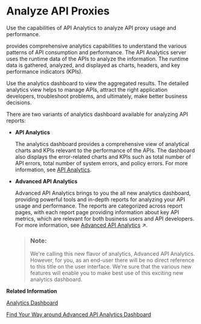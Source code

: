 <!-- loio7712c611015045afb47d7c244fffee63 -->

# Analyze API Proxies

Use the capabilities of API Analytics to analyze API proxy usage and performance.

provides comprehensive analytics capabilities to understand the various patterns of API consumption and performance. The API Analytics server uses the runtime data of the APIs to analyze the information. The runtime data is gathered, analyzed, and displayed as charts, headers, and key performance indicators \(KPIs\).

Use the analytics dashboard to view the aggregated results. The detailed analytics view helps to manage APIs, attract the right application developers, troubleshoot problems, and ultimately, make better business decisions.

There are two variants of analytics dashboard available for analyzing API reports:

-   **API Analytics** 

    The analytics dashboard provides a comprehensive view of analytical charts and KPIs relevant to the performance of the APIs. The dashboard also displays the error-related charts and KPIs such as total number of API errors, total number of system errors, and policy errors. For more information, see [API Analytics](api-analytics-6766dc3.md).

-   **Advanced API Analytics**

    Advanced API Analytics brings to you the all new analytics dashboard, providing powerful tools and in-depth reports for analyzing your API usage and performance. The reports are categorized across report pages, with each report page providing information about key API metrics, which are relevant for both business users and API developers. For more information, see [Advanced API Analytics](https://help.sap.com/viewer/38c3df3f8da44a809f937220b3579607/Cloud/en-US/eeefd0e49118408a9f97b14ff46fdadf.html "") :arrow_upper_right:.

    > ### Note:  
    > We're calling this new flavor of analytics, Advanced API Analytics. However, for you, as an end-user there will be no direct reference to this title on the user interface. We're sure that the various new features will enable you to make best use of this exciting new analytics dashboard.


**Related Information**  


[Analytics Dashboard](analytics-dashboard-ee416ac.md "The analytics dashboard has some common features such as the views you can choose, the time range for which you want to display data, resize charts, and so on.")

[Find Your Way around Advanced API Analytics Dashboard](find-your-way-around-advanced-api-analytics-dashboard-1f96ba3.md "")

